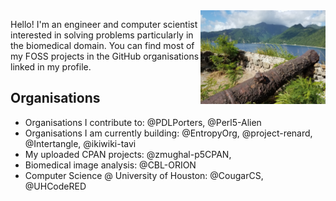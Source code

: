 <img align="right" src="https://raw.githubusercontent.com/zmughal/zmughal/master/img/cannon.jpg" alt="A rusted cannon. An island. Why? Don't worry about it." width="200">

Hello! I'm an engineer and computer scientist interested in solving problems
particularly in the biomedical domain. You can find most of my FOSS projects in the
GitHub organisations linked in my profile.

## Organisations

- Organisations I contribute to: @PDLPorters, @Perl5-Alien
- Organisations I am currently building: @EntropyOrg, @project-renard, @Intertangle, @ikiwiki-tavi
- My uploaded CPAN projects: @zmughal-p5CPAN, 
- Biomedical image analysis: @CBL-ORION
- Computer Science @ University of Houston: @CougarCS, @UHCodeRED

